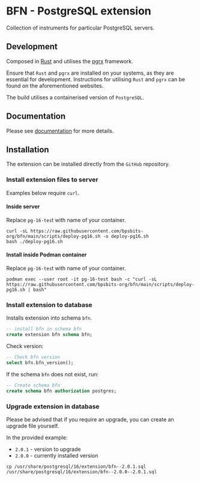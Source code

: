 # BFN - PostgreSQL extension

Collection of instruments for particular PostgreSQL servers.

## Development

Composed in [Rust](https://www.rust-lang.org) and utilises the [pgrx](https://github.com/pgcentralfoundation/pgrx) framework.

Ensure that `Rust` and `pgrx` are installed on your systems, as they are essential for development. Instructions for utilising `Rust` and `pgrx` can be found on the aforementioned websites.

The build utilises a containerised version of `PostgreSQL`.

## Documentation

Please see [documentation](https://bpsbits.org/bfn/doc/bfn) for more details.

## Installation

The extension can be installed directly from the `GitHub` repository.

### Install extension files to server

Examples below require `curl`.

#### Inside server

Replace `pg-16-tes`t with name of your container.

```shell
curl -sL https://raw.githubusercontent.com/bpsbits-org/bfn/main/scripts/deploy-pg16.sh -o deploy-pg16.sh
bash ./deploy-pg16.sh
```

#### Install inside Podman container

Replace `pg-16-tes`t with name of your container.

```shell
podman exec --user root -it pg-16-test bash -c "curl -sL https://raw.githubusercontent.com/bpsbits-org/bfn/main/scripts/deploy-pg16.sh | bash"
```

### Install extension to database

Installs extension into schema `bfn`.

```sql
-- install bfn in schema bfn
create extension bfn schema bfn;
```

Check version:

```sql
-- Check bfn version
select bfn.bfn_version();
```

If the schema `bfn` does not exist, run:

```sql
-- Create schema bfn
create schema bfn authorization postgres;
```

### Upgrade extension in database

Please be advised that if you require an upgrade, you can create an upgrade file yourself.

In the provided example:

- `2.0.1` - version to upgrade 
- `2.0.0` - currently installed version

```shell
cp /usr/share/postgresql/16/extension/bfn--2.0.1.sql /usr/share/postgresql/16/extension/bfn--2.0.0--2.0.1.sql
```


